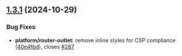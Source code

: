 ## [1.3.1](https://github.com/SchweizerischeBundesbahnen/scion-microfrontend-platform/compare/1.3.0...1.3.1) (2024-10-29)


### Bug Fixes

* **platform/router-outlet:** remove inline styles for CSP compliance ([40e4fbd](https://github.com/SchweizerischeBundesbahnen/scion-microfrontend-platform/commit/40e4fbdfe2d9fa626ba1edcfdd3d6e0655bba912)), closes [#287](https://github.com/SchweizerischeBundesbahnen/scion-microfrontend-platform/issues/287)



